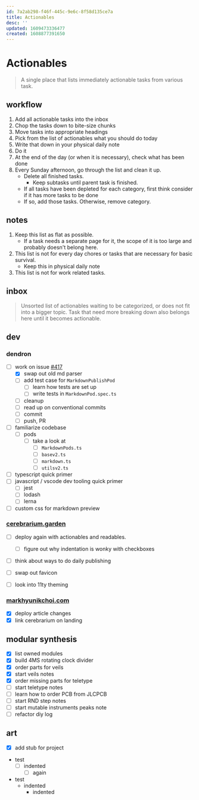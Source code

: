 ```yaml
---
id: 7a2ab298-f46f-445c-9e6c-8f58d135ce7a
title: Actionables
desc: ''
updated: 1609473336477
created: 1608877391650
---
```


# Actionables

> A single place that lists immediately actionable tasks from various task.

## workflow
1. Add all actionable tasks into the inbox
2. Chop the tasks down to bite-size chunks
3. Move tasks into appropriate headings
4. Pick from the list of actionables what you should do today
5. Write that down in your physical daily note
6. Do it
7. At the end of the day (or when it is necessary), check what has been done
8. Every Sunday afternoon, go through the list and clean it up.
    - Delete all finished tasks.
        - Keep subtasks until parent task is finished.
    - If all tasks have been depleted for each category, first think consider if it has more tasks to be done
    - If so, add those tasks. Otherwise, remove category.

## notes
1. Keep this list as flat as possible. 
    - If a task needs a separate page for it, the scope of it is too large and probably doesn't belong here.
2. This list is not for every day chores or tasks that are necessary for basic survival.
    - Keep this in physical daily note
3. This list is not for work related tasks.

## inbox

> Unsorted list of actionables waiting to be categorized, or does not fit into a bigger topic. 
Task that need more breaking down also belongs here until it becomes actionable.


## dev

### dendron
- [ ] work on issue [#417](https://github.com/dendronhq/dendron/issues/417)
    - [x] swap out old md parser
    - [ ] add test case for `MarkdownPublishPod`
        - [ ] learn how tests are set up
        - [ ] write tests in `MarkdownPod.spec.ts`
    - [ ] cleanup
    - [ ] read up on conventional commits
    - [ ] commit
    - [ ] push, PR
- [ ] familiarize codebase
    - [ ] pods
        - [ ] take a look at 
            - [ ] `MarkdownPods.ts`
            - [ ] `basev2.ts`
            - [ ] `markdown.ts`
            - [ ] `utilsv2.ts`
- [ ] typescript quick primer
- [ ] javascript / vscode dev tooling quick primer
    - [ ] jest
    - [ ] lodash
    - [ ] lerna
- [ ] custom css for markdown preview

### [cerebrarium.garden](https://cerebrarium.garden)
- [ ] deploy again with actionables and readables.
    - [ ] figure out why indentation is wonky with checkboxes
- [ ] think about ways to do daily publishing
- [ ] swap out favicon
- [ ] look into 11ty theming



### [markhyunikchoi.com](https://markhyunikchoi.com)
- [x] deploy article changes
- [x] link cerebrarium on landing

## modular synthesis

- [x] list owned modules
- [x] build 4MS rotating clock divider
- [x] order parts for veils
- [x] start veils notes
- [x] order missing parts for teletype
- [ ] start teletype notes
- [ ] learn how to order PCB from JLCPCB
- [ ] start RND step notes
- [ ] start mutable instruments peaks note
- [ ] refactor diy log

## art
- [x] add stub for project


- test
    - [ ] indented
        - [ ] again

- test
    - indented
        - indented
